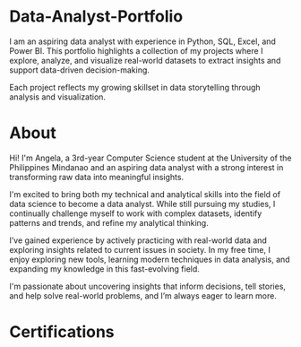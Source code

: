 # Data-Analyst-Portfolio
I am an aspiring data analyst with experience in Python, SQL, Excel, and Power BI. This portfolio highlights a collection of my projects where I explore, analyze, and visualize real-world datasets to extract insights and support data-driven decision-making.

Each project reflects my growing skillset in data storytelling through analysis and visualization.
#
# About
Hi! I'm Angela, a 3rd-year Computer Science student at the University of the Philippines Mindanao and an aspiring data analyst with a strong interest in transforming raw data into meaningful insights.

I'm excited to bring both my technical and analytical skills into the field of data science to become a data analyst. While still pursuing my studies, I continually challenge myself to work with complex datasets, identify patterns and trends, and refine my analytical thinking.

I’ve gained experience by actively practicing with real-world data and exploring insights related to current issues in society. In my free time, I enjoy exploring new tools, learning modern techniques in data analysis, and expanding my knowledge in this fast-evolving field.

I'm passionate about uncovering insights that inform decisions, tell stories, and help solve real-world problems, and I’m always eager to learn more.
#
# Certifications
